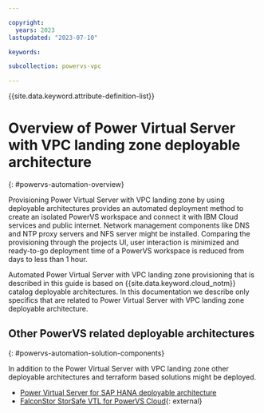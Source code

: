 ```yaml
---

copyright:
  years: 2023
lastupdated: "2023-07-10"

keywords:

subcollection: powervs-vpc

---
```


{{site.data.keyword.attribute-definition-list}}

# Overview of Power Virtual Server with VPC landing zone deployable architecture
{: #powervs-automation-overview}

Provisioning Power Virtual Server with VPC landing zone by using deployable architectures provides an automated deployment method to create an isolated PowerVS workspace and connect it with IBM Cloud services and public internet. Network management components like DNS and NTP proxy servers and NFS server might be installed. Comparing the provisioning through the projects UI, user interaction is minimized and ready-to-go deployment time of a PowerVS workspace is reduced from days to less than 1 hour. 

Automated Power Virtual Server with VPC landing zone provisioning that is described in this guide is based on {{site.data.keyword.cloud_notm}} catalog deployable architectures. In this documentation we describe only specifics that are related to Power Virtual Server with VPC landing zone deployable architecture.

## Other PowerVS related deployable architectures
{: #powervs-automation-solution-components}

In addition to the Power Virtual Server with VPC landing zone other deployable architectures and terraform based solutions might be deployed. 

- [Power Virtual Server for SAP HANA deployable architecture](/docs/sap-powervs)
- [FalconStor StorSafe VTL for PowerVS Cloud](https://falconstor-download.s3.us-east.cloud-object-storage.appdomain.cloud/FalconStor%20VTL%20for%20IBM%20Deployment%20Guide.pdf){: external}

